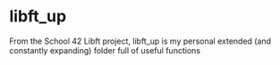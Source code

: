 # libft_up

From the School 42 Libft project, libft_up is my personal extended (and constantly expanding) folder full of useful functions

